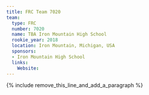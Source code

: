 ```yaml
---
title: FRC Team 7020
team:
  type: FRC
  number: 7020
  name: TBA Iron Mountain High School
  rookie_year: 2018
  location: Iron Mountain, Michigan, USA
  sponsors:
  - Iron Mountain High School
  links:
    Website:
---
```


{% include remove_this_line_and_add_a_paragraph %}